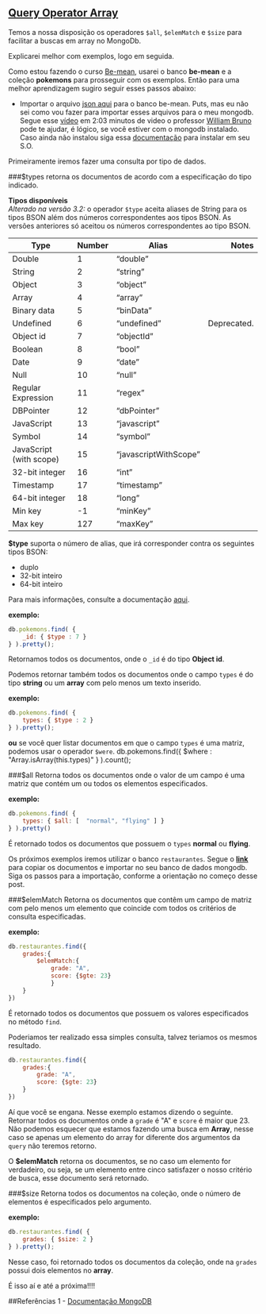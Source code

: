 ## [Query Operator Array](https://docs.mongodb.org/manual/reference/operator/query-array/)

Temos a nossa disposição os operadores `$all`, `$elemMatch` e `$size` para facilitar a buscas em array no MongoDb.

Explicarei melhor com exemplos, logo em seguida.

Como estou fazendo o curso [Be-mean](https://www.youtube.com/watch?v=leYxsEAL_yY), usarei o banco **be-mean** e a coleção **pokemons** para prosseguir com os exemplos. Então para uma melhor aprendizagem sugiro seguir esses passos abaixo:

- Importar o arquivo [json aqui](https://github.com/Webschool-io/MongoDb-ebook/blob/master/src/data/pokemons.json) para o banco be-mean. Puts, mas eu não sei como vou fazer para importar esses arquivos para o meu mongodb. Segue esse [vídeo](https://www.youtube.com/watch?v=1eHc8reT_Vk) em 2:03 minutos de video o professor [William Bruno]( https://github.com/wbruno ) pode te ajudar, é lógico, se você estiver com o mongodb instalado. Caso ainda não instalou siga essa [documentação](https://docs.mongodb.org/manual/tutorial/install-mongodb-on-ubuntu/) para instalar em seu S.O.

Primeiramente iremos fazer uma consulta por tipo de dados.

###$types
retorna os documentos de acordo com a especificação do tipo indicado.


**Tipos disponíveis**</br>
*Alterado na versão 3.2:* o operador `$type` aceita aliases de String para os tipos BSON além dos números correspondentes aos tipos BSON. As versões anteriores só aceitou os números correspondentes ao tipo BSON.

|         Type               |        Number       |        Alias          |    Notes          |
| -------------------------- | ------------------- | --------------------- | ----------------: |
| Double                     |          1          |       “double”        |                   |
| String                     |          2          |       “string”        |                   |
| Object                     |          3          |       “object”        |                   |
| Array                      |          4          |       “array”         |                   |
| Binary data                |          5          |       “binData”       |                   |
| Undefined                  |          6          |       “undefined”     |      Deprecated.  | 
| Object id                  |          7          |       “objectId”      |                   |
| Boolean                    |          8          |       “bool”          |                   |
| Date                       |          9          |       “date”          |                   |
| Null                       |          10         |       “null”          |                   |
| Regular Expression         |          11         |       “regex”         |                   |
| DBPointer                  |          12         |       “dbPointer”     |                   |
| JavaScript                 |          13         |       “javascript”    |                   |
| Symbol                     |          14         |       “symbol”        |                   |
| JavaScript (with scope)    |          15         | “javascriptWithScope” |                   |
| 32-bit integer             |          16         |       “int”           |                   |
| Timestamp                  |          17         |       “timestamp”     |                   |
| 64-bit integer             |          18         |       “long”          |                   |
| Min key                    |         -1          |       “minKey”        |                   |
| Max key                    |          127        |       “maxKey”        |                   |

**$type** suporta o número de alias, que irá corresponder contra os seguintes tipos BSON:

- duplo
- 32-bit inteiro
- 64-bit inteiro

Para mais informações, consulte a documentação [aqui](https://docs.mongodb.org/manual/reference/operator/query/type/).

**exemplo:**
```js
db.pokemons.find( {
	_id: { $type : 7 }
} ).pretty();
```
Retornamos todos os documentos, onde o `_id` é do tipo **Object id**.

Podemos retornar também todos os documentos onde o campo `types` é do tipo **string** ou um **array** com pelo menos um texto inserido.

**exemplo:**
```js
db.pokemons.find( {
	types: { $type : 2 }
} ).pretty();
```

**ou** se você quer listar documentos em que o campo `types` é uma matriz, podemos usar o operador `$were`.
db.pokemons.find({
	$where : "Array.isArray(this.types)"
} ).count();


###$all
Retorna todos os documentos onde o valor de um campo é uma matriz que contém um ou todos os elementos especificados.

**exemplo:**
```js
db.pokemons.find( {
	types: { $all: [  "normal", "flying" ] }
} ).pretty()
```
É retornado todos os documentos que possuem o `types` **normal** ou **flying**.


Os próximos exemplos iremos utilizar o banco `restaurantes`. Segue o **[link](https://raw.githubusercontent.com/Webschool-io/MongoDb-ebook/master/src/data/restaurantes.json)** para copiar os documentos e importar no seu banco de dados mongodb. Siga os passos para a importação, conforme a orientação no começo desse post.

###$elemMatch
Retorna os documentos que contêm um campo de matriz com pelo menos um elemento que coincide com todos os critérios de consulta especificadas.

**exemplo:**
```js
db.restaurantes.find({
	grades:{
		$elemMatch:{
			grade: "A",
			score: {$gte: 23}
			}
	}
})
```
É retornado todos os documentos que possuem os valores especificados no método `find`.

Poderiamos ter realizado essa simples consulta, talvez teriamos os mesmos resultado.
```js
db.restaurantes.find({
	grades:{
		grade: "A",
		score: {$gte: 23}
	}
})
```
Aí que você se engana. Nesse exemplo estamos dizendo o seguinte. Retornar todos os documentos onde a `grade` é "A" e `score` é maior que 23.
Não podemos esquecer que estamos fazendo uma busca em **Array**, nesse caso se apenas um elemento do array for diferente dos argumentos da `query` não teremos retorno.

O **$elemMatch** retorna os documentos, se no caso um elemento for verdadeiro, ou seja, se um elemento entre cinco satisfazer o nosso critério de busca, esse documento será retornado.


###$size
Retorna todos os documentos na coleção, onde o número de elementos é especificados pelo argumento.

**exemplo:**
```js
db.restaurantes.find( {
	grades: { $size: 2 }
} ).pretty();
```
Nesse caso, foi retornado todos os documentos da coleção, onde na `grades` possui dois elementos no **array**.

É isso aí e até a próxima!!!!

##Referências
1 - [Documentação MongoDB](https://docs.mongodb.org/manual/reference/operator/query-array/)












